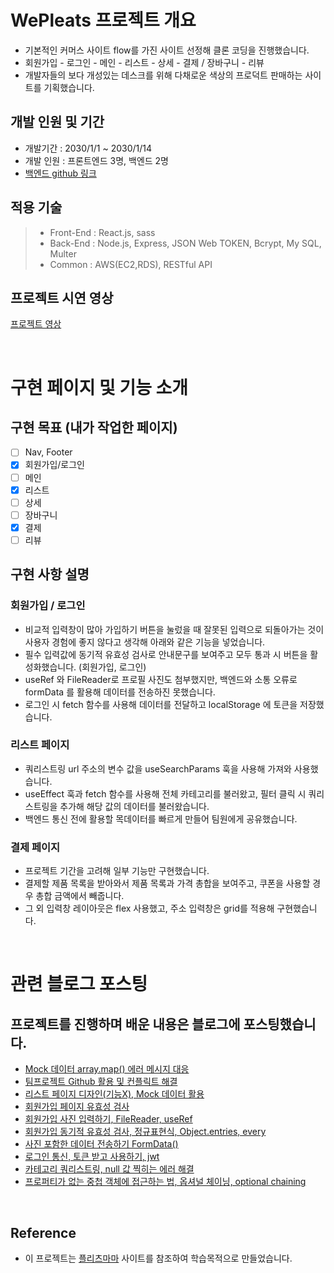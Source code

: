# WePleats 프로젝트 개요

- 기본적인 커머스 사이트 flow를 가진 사이트 선정해 클론 코딩을 진행했습니다.
- 회원가입 - 로그인 - 메인 - 리스트 - 상세 - 결제 / 장바구니 - 리뷰
- 개발자들의 보다 개성있는 데스크를 위해 다채로운 색상의 프로덕트 판매하는 사이트를 기획했습니다.

## 개발 인원 및 기간

- 개발기간 : 2030/1/1 ~ 2030/1/14
- 개발 인원 : 프론트엔드 3명, 백엔드 2명
- [백엔드 github 링크]()

## 적용 기술

> - Front-End : React.js, sass
> - Back-End : Node.js, Express, JSON Web TOKEN, Bcrypt, My SQL, Multer
> - Common : AWS(EC2,RDS), RESTful API

## 프로젝트 시연 영상

[프로젝트 영상](https://www.youtube.com/watch?v=Mao03-WqfxQ)

<br>

# 구현 페이지 및 기능 소개

## 구현 목표 (내가 작업한 페이지)

- [ ] Nav, Footer
- [x] 회원가입/로그인
- [ ] 메인
- [x] 리스트
- [ ] 상세
- [ ] 장바구니
- [x] 결제
- [ ] 리뷰

## 구현 사항 설명

### 회원가입 / 로그인

- 비교적 입력창이 많아 가입하기 버튼을 눌렀을 때 잘못된 입력으로 되돌아가는 것이 사용자 경험에 좋지 않다고 생각해 아래와 같은 기능을 넣었습니다.
- 필수 입력값에 동기적 유효성 검사로 안내문구를 보여주고 모두 통과 시 버튼을 활성화했습니다. (회원가입, 로그인)
- useRef 와 FileReader로 프로필 사진도 첨부했지만, 백엔드와 소통 오류로 formData 를 활용해 데이터를 전송하진 못했습니다.
- 로그인 시 fetch 함수를 사용해 데이터를 전달하고 localStorage 에 토큰을 저장했습니다.

### 리스트 페이지

- 쿼리스트링 url 주소의 변수 값을 useSearchParams 훅을 사용해 가져와 사용했습니다.
- useEffect 훅과 fetch 함수를 사용해 전체 카테고리를 불러왔고, 필터 클릭 시 쿼리 스트링을 추가해 해당 값의 데이터를 불러왔습니다.
- 백엔드 통신 전에 활용할 목데이터를 빠르게 만들어 팀원에게 공유했습니다.

### 결제 페이지

- 프로젝트 기간을 고려해 일부 기능만 구현했습니다.
- 결제할 제품 목록을 받아와서 제품 목록과 가격 총합을 보여주고, 쿠폰을 사용할 경우 총합 금액에서 빼줍니다.
- 그 외 입력창 레이아웃은 flex 사용했고, 주소 입력창은 grid를 적용해 구현했습니다. 

<br>

# 관련 블로그 포스팅 

## 프로젝트를 진행하며 배운 내용은 블로그에 포스팅했습니다.

- [Mock 데이터 array.map() 에러 메시지 대응](https://velog.io/@rayong/Mock-%EB%8D%B0%EC%9D%B4%ED%84%B0-array.map-%EC%97%90%EB%9F%AC-%EB%A9%94%EC%8B%9C%EC%A7%80-%EB%8C%80%EC%9D%91)
- [팀프로젝트 Github 활용 및 컨플릭트 해결](https://velog.io/@rayong/%ED%8C%80%ED%94%84%EB%A1%9C%EC%A0%9D%ED%8A%B8-Github-%ED%99%9C%EC%9A%A9-%EB%B0%8F-%EC%9C%A0%EC%9D%98%EC%82%AC%ED%95%AD)
- [리스트 페이지 디자인(기능X), Mock 데이터 활용](https://velog.io/@rayong/%EB%A6%AC%EC%8A%A4%ED%8A%B8-%ED%8E%98%EC%9D%B4%EC%A7%80-%EB%94%94%EC%9E%90%EC%9D%B8%EA%B8%B0%EB%8A%A5X-Mock-%EB%8D%B0%EC%9D%B4%ED%84%B0-%ED%99%9C%EC%9A%A9)
- [회원가입 페이지 유효성 검사](https://velog.io/@rayong/%ED%9A%8C%EC%9B%90%EA%B0%80%EC%9E%85-%ED%8E%98%EC%9D%B4%EC%A7%80-%EC%9C%A0%ED%9A%A8%EC%84%B1-%EA%B2%80%EC%82%AC)
- [회원가입 사진 입력하기, FileReader, useRef](https://velog.io/@rayong/%ED%9A%8C%EC%9B%90%EA%B0%80%EC%9E%85-%EC%82%AC%EC%A7%84-%EC%A0%84%EC%86%A1%ED%95%98%EA%B8%B0-FileReader-FormDate-useRef)
- [회원가입 동기적 유효성 검사, 정규표현식, Object.entries, every](https://velog.io/@rayong/%ED%9A%8C%EC%9B%90%EA%B0%80%EC%9E%85-%EB%8F%99%EA%B8%B0%EC%A0%81-%EC%9C%A0%ED%9A%A8%EC%84%B1-%EA%B2%80%EC%82%AC-%EC%A0%95%EA%B7%9C%ED%91%9C%ED%98%84%EC%8B%9D-Object.entries-every)
- [사진 포함한 데이터 전송하기 FormData()](https://velog.io/@rayong/%EC%82%AC%EC%A7%84-%ED%8F%AC%ED%95%A8%ED%95%9C-%EB%8D%B0%EC%9D%B4%ED%84%B0-%EC%A0%84%EC%86%A1%ED%95%98%EA%B8%B0-FormData)
- [로그인 통신, 토큰 받고 사용하기, jwt](https://velog.io/@rayong/%EB%A1%9C%EA%B7%B8%EC%9D%B8-%ED%86%B5%EC%8B%A0-%ED%86%A0%ED%81%B0-%EB%B0%9B%EA%B3%A0-%EC%82%AC%EC%9A%A9%ED%95%98%EA%B8%B0-jwt)
- [카테고리 쿼리스트링, null 값 찍히는 에러 해결](https://velog.io/@rayong/%EC%B9%B4%ED%85%8C%EA%B3%A0%EB%A6%AC-%EC%BF%BC%EB%A6%AC%EC%8A%A4%ED%8A%B8%EB%A7%81-null-%EA%B0%92-%EC%B0%8D%ED%9E%88%EB%8A%94-%EC%97%90%EB%9F%AC-%ED%95%B4%EA%B2%B0)
- [프로퍼티가 없는 중첩 객체에 접근하는 법, 옵셔널 체이닝, optional chaining](https://velog.io/@rayong/%ED%94%84%EB%A1%9C%ED%8D%BC%ED%8B%B0%EA%B0%80-%EC%97%86%EB%8A%94-%EC%A4%91%EC%B2%A9-%EA%B0%9D%EC%B2%B4%EC%97%90-%EC%A0%91%EA%B7%BC%ED%95%98%EB%8A%94-%EB%B2%95-%EC%98%B5%EC%85%94%EB%84%90-%EC%B2%B4%EC%9D%B4%EB%8B%9D-optional-chaining)

<br>

## Reference

- 이 프로젝트는 [플리츠마마](https://pleatsmama.com/) 사이트를 참조하여 학습목적으로 만들었습니다.
